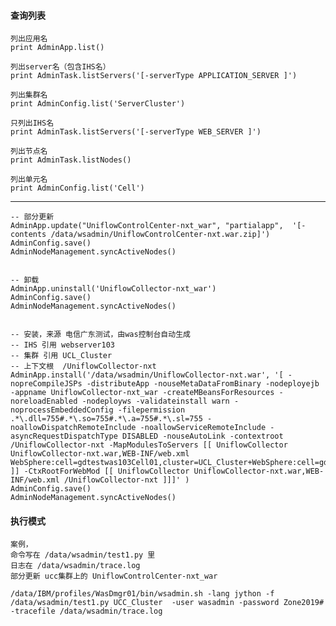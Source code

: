 

#### 查询列表


    列出应用名
    print AdminApp.list() 

    列出server名（包含IHS名）
    print AdminTask.listServers('[-serverType APPLICATION_SERVER ]')

    列出集群名
    print AdminConfig.list('ServerCluster')

    只列出IHS名
    print AdminTask.listServers('[-serverType WEB_SERVER ]') 

    列出节点名
    print AdminTask.listNodes()

    列出单元名
    print AdminConfig.list('Cell')

---

    -- 部分更新
    AdminApp.update("UniflowControlCenter-nxt_war", "partialapp",  '[-contents /data/wsadmin/UniflowControlCenter-nxt.war.zip]')
    AdminConfig.save()
    AdminNodeManagement.syncActiveNodes()


    -- 卸载
    AdminApp.uninstall('UniflowCollector-nxt_war')
    AdminConfig.save()
    AdminNodeManagement.syncActiveNodes()


    -- 安装，来源 电信广东测试，由was控制台自动生成
    -- IHS 引用 webserver103
    -- 集群 引用 UCL_Cluster
    -- 上下文根  /UniflowCollector-nxt
    AdminApp.install('/data/wsadmin/UniflowCollector-nxt.war', '[ -nopreCompileJSPs -distributeApp -nouseMetaDataFromBinary -nodeployejb -appname UniflowCollector-nxt_war -createMBeansForResources -noreloadEnabled -nodeployws -validateinstall warn -noprocessEmbeddedConfig -filepermission .*\.dll=755#.*\.so=755#.*\.a=755#.*\.sl=755 -noallowDispatchRemoteInclude -noallowServiceRemoteInclude -asyncRequestDispatchType DISABLED -nouseAutoLink -contextroot /UniflowCollector-nxt -MapModulesToServers [[ UniflowCollector UniflowCollector-nxt.war,WEB-INF/web.xml WebSphere:cell=gdtestwas103Cell01,cluster=UCL_Cluster+WebSphere:cell=gdtestwas103Cell01,node=IHSNode103,server=webserver103 ]] -CtxRootForWebMod [[ UniflowCollector UniflowCollector-nxt.war,WEB-INF/web.xml /UniflowCollector-nxt ]]]' )
    AdminConfig.save()
    AdminNodeManagement.syncActiveNodes()


#### 执行模式


    案例，
    命令写在 /data/wsadmin/test1.py 里
    日志在 /data/wsadmin/trace.log   
    部分更新 ucc集群上的 UniflowControlCenter-nxt_war  

    /data/IBM/profiles/WasDmgr01/bin/wsadmin.sh -lang jython -f /data/wsadmin/test1.py UCC_Cluster  -user wasadmin -password Zone2019# -tracefile /data/wsadmin/trace.log 
    

